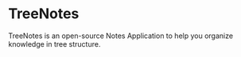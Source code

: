 TreeNotes
=========

TreeNotes is an open-source Notes Application to help you organize knowledge in tree structure.
